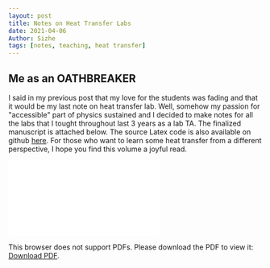 ```yaml
---
layout: post
title: Notes on Heat Transfer Labs
date: 2021-04-06
Author: Sizhe
tags: [notes, teaching, heat transfer]
---
```

## Me as an OATHBREAKER
I said in my previous post that my love for the students was fading and that it would be my last note on heat transfer lab. Well, somehow my passion for "accessible" part of physics sustained and I decided to make notes for all the labs that I tought throughout last 3 years as a lab TA. The finalized manuscript is attached below. The source Latex code is also available on github [here](https://github.com/Lonitch/HeatTransferLabNote). For those who want to learn some heat transfer from a different perspective, I hope you find this volume a joyful read.<!--more-->

<object data="{{ site.url }}/images/ME320Lab Notes.pdf" type="application/pdf" width="700px" height="900px">
    <embed src="{{ site.url }}/images/ME320Lab Notes.pdf">
        <p>This browser does not support PDFs. Please download the PDF to view it: <a href="{{ site.url }}/images/ME320Lab Notes.pdf">Download PDF</a>.</p>
    </embed>
</object>